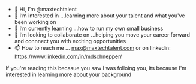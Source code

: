 - 👋 Hi, I’m @maxtechtalent
- 👀 I’m interested in ...learning more about your talent and what you've been working on
- 🌱 I’m currently learning ...how to run my own small business
- 💞️ I’m looking to collaborate on ...helping you move your career forward and connnect you with exciting opportunities
- 📫 How to reach me ... max@maxtechtalent.com or on linkedin: https://www.linkedin.com/in/mdschnepper/

If you're reading this becasue you saw I was folloing you, its because I'm interested in learning more about your background

<!---
maxtechtalent/maxtechtalent is a ✨ special ✨ repository because its `README.md` (this file) appears on your GitHub profile.
You can click the Preview link to take a look at your changes.
--->
